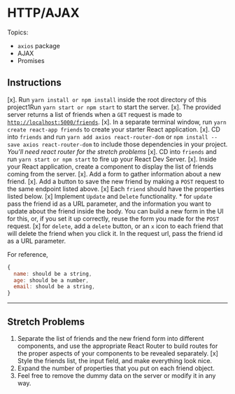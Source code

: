 # HTTP/AJAX 

Topics:

* `axios` package
* AJAX 
* Promises

## Instructions

[x].  Run `yarn install or npm install` inside the root directory of this project1Run `yarn start or npm start` to start the server.
[x].  The provided server returns a list of friends when a `GET` request is made to [`http://localhost:5000/friends`](http://localhost:5000/friends).
[x].  In a separate terminal window, run `yarn create react-app friends` to create your starter React application.
[x].  CD into `friends` and run `yarn add axios react-router-dom` or `npm install --save axios react-router-dom` to include those dependencies in your project. _You'll need react router for the stretch problems_
[x].  CD into `friends` and run `yarn start or npm start` to fire up your React Dev Server.
[x].  Inside your React application, create a component to display the list of friends coming from the server.
[x].  Add a form to gather information about a new friend.
[x].  Add a button to save the new friend by making a `POST` request to the same endpoint listed above.
[x]  Each `friend` should have the properties listed below.
[x]  Implement `Update` and `Delete` functionality.
    * for `update` pass the friend id as a URL parameter, and the information you want to update about the friend inside the body. You can build a new form in the UI for this, or, if you set it up correctly, reuse the form you made for the `POST` request.
    [x] for `delete`, add a `delete` button, or an `x` icon to each friend that will delete the friend when you click it. In the request url, pass the friend id as a URL parameter.

For reference, 
```js
{
  name: should be a string,
  age: should be a number,
  email: should be a string,
}
```

---

## Stretch Problems

1.  Separate the list of friends and the new friend form into different components, and use the appropriate React Router to build routes for the proper aspects of your components to be revealed separately.
[x]  Style the friends list, the input field, and make everything look nice.
1.  Expand the number of properties that you put on each friend object.
1.  Feel free to remove the dummy data on the server or modify it in any way.
